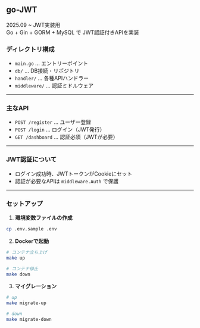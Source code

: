 ## go-JWT

2025.09 ~ JWT実装用  
Go + Gin + GORM + MySQL で JWT認証付きAPIを実装

### ディレクトリ構成
- `main.go` ... エントリーポイント
- `db/` ... DB接続・リポジトリ
- `handler/` ... 各種APIハンドラー
- `middleware/` ... 認証ミドルウェア

---

### 主なAPI

- `POST /register` ... ユーザー登録
- `POST /login` ... ログイン（JWT発行）
- `GET /dashboard` ... 認証必須（JWTが必要）

---

### JWT認証について

- ログイン成功時、JWTトークンがCookieにセット
- 認証が必要なAPIは `middleware.Auth` で保護

---


### セットアップ

1. **環境変数ファイルの作成**

```bash
cp .env.sample .env
```

2. **Dockerで起動**


```bash
# コンテナ立ち上げ
make up

# コンテナ停止
make down
```

3. **マイグレーション**

```bash
# up
make migrate-up

# down
make migrate-down
```